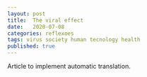 ```yaml
---
layout: post
title:  The viral effect 
date:   2020-07-08
categories: reflexoes
tags: virus society human tecnology health
published: true
---
```


Article to implement automatic translation.
